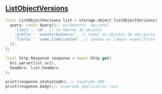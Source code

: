 ## [ListObjectVersions](https://docs.oracle.com/en-us/iaas/api/#/pt/objectstorage/20160918/Object/ListObjectVersions)

```dart
final ListObjectVersions list = storage.object.listObjectVersions(
  query: const Query({// parâmentro  opcional
    'limit': '10', // no máximo 10 objetos
    'prefix': 'events/banners/', // todos os objetos de uma pasta
    'fields': 'name,timeCreated', // apenas os campos especificos
  }),
);

final http.Response response = await http.get(
  Uri.parse(list.uri),
  headers: list.headers,
);

print(response.statusCode); // esperado 200
print(response.body);// esperado application-json
```